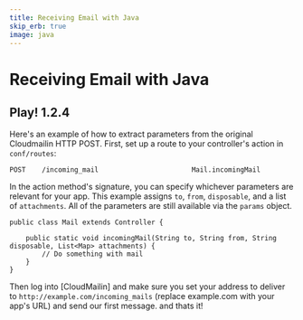 ```yaml
---
title: Receiving Email with Java
skip_erb: true
image: java
---
```


# Receiving Email with Java

## Play! 1.2.4

Here's an example of how to extract parameters from the original Cloudmailin HTTP POST. First, set up a route to your controller's action in `conf/routes`:

    POST    /incoming_mail                       Mail.incomingMail

In the action method's signature, you can specify whichever parameters are relevant for your app. This example assigns `to`, `from`, `disposable`, and a list of `attachments`. All of the parameters are still available via the `params` object.

    public class Mail extends Controller {

        public static void incomingMail(String to, String from, String disposable, List<Map> attachments) {
            // Do something with mail
        }
    }

Then log into [CloudMailin] and make sure you set your address to deliver
to `http://example.com/incoming_mails` (replace example.com with your app's URL)
and send our first message. and thats it!
